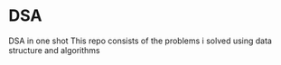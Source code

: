 # DSA
DSA in one shot
This repo consists of the problems i solved using data structure and algorithms
